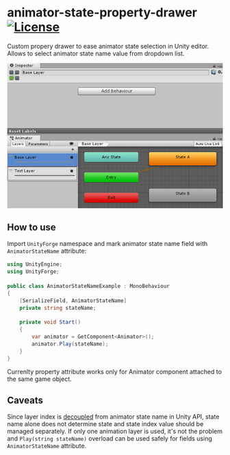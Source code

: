 # animator-state-property-drawer [![License](https://img.shields.io/badge/license-MIT-lightgrey.svg?style=flat)](http://mit-license.org)
Custom propery drawer to ease animator state selection in Unity editor. Allows to select animator state name value from dropdown list.

![screencast](Documentation/animator-state-controller-example.gif)

## How to use

Import `UnityForge` namespace and mark animator state name field with `AnimatorStateName` attribute:

```csharp
using UnityEngine;
using UnityForge;

public class AnimatorStateNameExample : MonoBehaviour
{
    [SerializeField, AnimatorStateName]
    private string stateName;

    private void Start()
    {
        var animator = GetComponent<Animator>();
        animator.Play(stateName);
    }
}
```

Currenlty property attribute works only for Animator component attached to the same game object.

## Caveats

Since layer index is [decoupled](https://docs.unity3d.com/ScriptReference/Animator.Play.html) from animator state name in Unity API, state name alone does not determine state and state index value should be managed separately. If only one animation layer is used, it's not the problem and `Play(string stateName)` overload can be used safely for fields using `AnimatorStateName` attribute.
